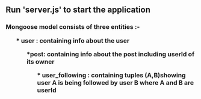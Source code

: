 <h2>Run 'server.js' to start the application

<h3>Mongoose model consists of three entities :- 
<ol>* user : containing info about the user
<ol>*post: containing info about the post including userId of its owner
<ol>* user_following : containing tuples (A,B)showing user A is being followed by user B where A and B are userId
